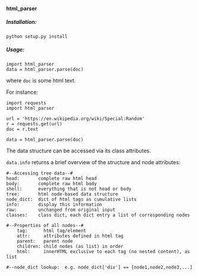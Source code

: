 <h4>html_parser</h4>

<h5>Installation:</h5>

	python setup.py install

<h5>Usage:</h5>

	import html_parser
	data = html_parser.parse(doc)

where `doc` is some html text. 

For instance:

	import requests
	import html_parser

	url = 'https://en.wikipedia.org/wiki/Special:Random'
	r = requests.get(url)
	doc = r.text

	data = html_parser.parse(doc)

The data structure can be accessed via its class attributes. 

`data.info` returns a brief overview of the structure and node attributes: 


	#--Accessing tree data--#
	head:       complete raw html head
	body:       complete raw html body
	shell:      everything that is not head or body
	tree:       html node-based data structure 			
	node_dict:  dict of html tags as cumulative lists
	info:       display this information
	raw:        unchanged from original input
	classes:    class dict, each dict entry a list of corresponding nodes
	
	#--Properties of all nodes--#
		tag:      html tag/element
		attr:     attributes defined in html tag
		parent:   parent node
		children: child nodes (as list) in order
		html:     innerHTML exclusive to each tag (no nested content), as list

	#--node_dict lookup:  e.g. node_dict['div'] == [node1,node2,node3,...]
